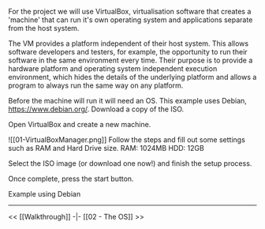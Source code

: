 For the project we will use VirtualBox, virtualisation software that creates a 'machine' that can run it's own operating system and applications separate from the host system. 

The VM provides a platform independent of their host system. This allows software developers and testers, for example, the opportunity to run their software in the same environment every time.  Their purpose is to provide a hardware platform and operating system independent execution environment, which hides the details of the underlying platform and allows a program to always run the same way on any platform.


Before the machine will run it will need an OS. This example uses Debian, https://www.debian.org/.
Download a copy of the ISO.

Open VirtualBox and create a new machine.

![[01-VirtualBoxManager.png]]
Follow the steps and fill out some settings such as RAM and Hard Drive size. 
RAM: 1024MB
HDD: 12GB

Select the ISO image (or download one now!) and finish the setup process. 

Once complete, press the start button.

Example using Debian


---
<<  [[Walkthrough]] -|- [[02 - The OS]]  >>
